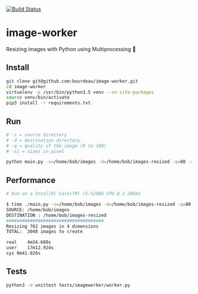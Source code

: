 [![Build Status](https://travis-ci.org/bourdeau/image-worker.svg?branch=master)](https://travis-ci.org/bourdeau/image-worker)
# image-worker
Resizing images with Python using Multiprocessing 🐍

## Install

```bash
git clone git@github.com:bourdeau/image-worker.git
cd image-worker
virtualenv -p /usr/bin/python3.5 venv --no-site-packages
source venv/bin/activate
pip3 install -r requirements.txt
```

## Run

```bash
# -s = source directory
# -d = destination directory
# -q = quality of the image (0 to 100)
# -si = sizes in pixel

python main.py -s=/home/bob/images -d=/home/bob/images-resized -q=80 -si 100 200 300 600
```


## Performance

```bash
# Run on a Intel(R) Core(TM) i5-5200U CPU @ 2.20GHz

$ time ./main.py -s=/home/bob/images -d=/home/bob/images-resized -q=80 -si 100 200 300 600
SOURCE: /home/bob/images
DESTINATION : /home/bob/images-resized
#####################################
Resizing 762 images in 4 dimensions
TOTAL:  3048 images to create

real	4m34.680s
user	17m12.924s
sys	0m41.028s
```

## Tests
```bash
python3 -m unittest tests/imageworker/worker.py
```
